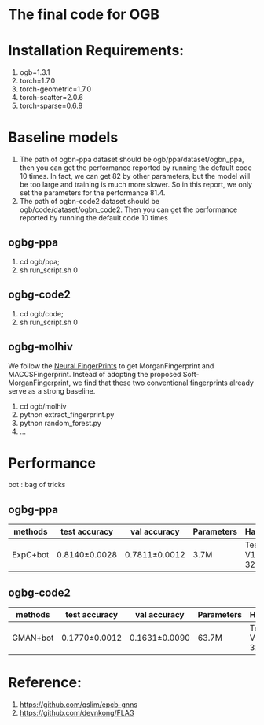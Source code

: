 # The final code for OGB
# Installation Requirements:
1. ogb=1.3.1
2. torch=1.7.0
3. torch-geometric=1.7.0
4. torch-scatter=2.0.6
5. torch-sparse=0.6.9

# Baseline models
1. The path of ogbn-ppa dataset should be ogb/ppa/dataset/ogbn_ppa, then you can get the performance reported by running the default code 10 times. In fact, we can get 82 by other parameters, but the model will be too large and training is much more slower. So in this report, we only set the parameters for the performance 81.4.
2. The path of ogbn-code2 dataset should be ogb/code/dataset/ogbn_code2.
Then you can get the performance reported by running the default code 10 times

## ogbg-ppa
1. cd ogb/ppa; 
2. sh run_script.sh 0

## ogbg-code2
1. cd ogb/code;
2. sh run_script.sh 0

## ogbg-molhiv
We follow the [Neural FingerPrints](https://github.com/PaddlePaddle/PaddleHelix/tree/dev/competition/ogbg_molhiv) to get MorganFingerprint and MACCSFingerprint. Instead of adopting the proposed Soft-MorganFingerprint, we find that these two conventional fingerprints already serve as a strong baseline.

1. cd ogb/molhiv
2. python extract_fingerprint.py
3. python random_forest.py
4. ...

# Performance
bot : bag of tricks
## ogbg-ppa
| methods | test accuracy | val accuracy | Parameters | Hardware |
| ------ | ------ | ----- | ----- | ----- |
| ExpC+bot | 0.8140±0.0028 | 0.7811±0.0012 | 3.7M | Tesla V100 32GB |

## ogbg-code2
| methods | test accuracy | val accuracy | Parameters | Hardware |
| ------ | ------ | ----- | ----- | ----- |
| GMAN+bot | 0.1770±0.0012 | 0.1631±0.0090 | 63.7M | Tesla V100 32GB |

# Reference:
1. https://github.com/qslim/epcb-gnns
2. https://github.com/devnkong/FLAG
